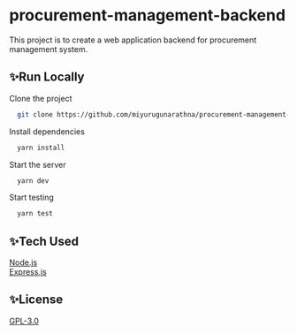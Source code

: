 # procurement-management-backend
This project is to create a web application backend for procurement management system.

## ✨Run Locally

Clone the project

```bash
  git clone https://github.com/miyurugunarathna/procurement-management-system-backend.git
```

Install dependencies

```bash
  yarn install
```

Start the server

```bash
  yarn dev
```

Start testing

```bash
  yarn test
```


## ✨Tech Used

[Node.js](https://nodejs.org/en/)  
[Express.js](https://expressjs.com/)  


## ✨License

[GPL-3.0](LICENSE)